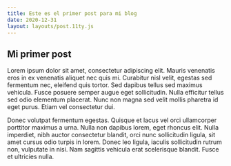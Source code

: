 ```yaml
---
title: Este es el primer post para mi blog
date: 2020-12-31
layout: layouts/post.11ty.js
---
```


## Mi primer post

Lorem ipsum dolor sit amet, consectetur adipiscing elit. Mauris venenatis eros in ex venenatis aliquet nec quis mi. Curabitur nisl velit, egestas sed fermentum nec, eleifend quis tortor. Sed dapibus tellus sed maximus vehicula. Fusce posuere semper augue eget sollicitudin. Nulla efficitur tellus sed odio elementum placerat. Nunc non magna sed velit mollis pharetra id eget purus. Etiam vel consectetur dui.

Donec volutpat fermentum egestas. Quisque et lacus vel orci ullamcorper porttitor maximus a urna. Nulla non dapibus lorem, eget rhoncus elit. Nulla imperdiet, nibh auctor consectetur blandit, orci nunc sollicitudin ligula, sit amet cursus odio turpis in lorem. Donec leo ligula, iaculis sollicitudin rutrum non, vulputate in nisi. Nam sagittis vehicula erat scelerisque blandit. Fusce et ultricies nulla.
